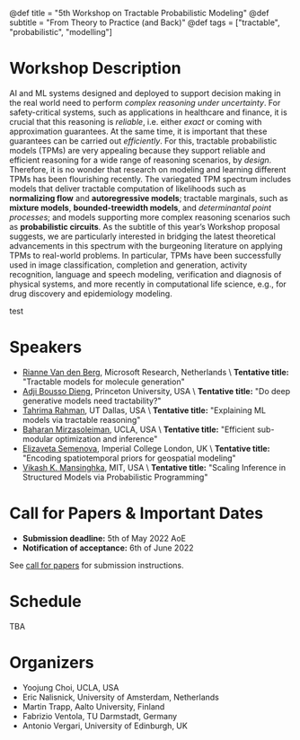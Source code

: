 @def title = "5th Workshop on Tractable Probabilistic Modeling"
@def subtitle = "From Theory to Practice (and Back)"
@def tags = ["tractable", "probabilistic", "modelling"]

# Workshop Description

AI and ML systems designed and deployed to support decision making in the real world need to perform _complex reasoning under uncertainty_. For safety-critical systems, such as applications in healthcare and finance, it is crucial that this reasoning is *reliable*, i.e. either _exact_ or coming with approximation guarantees. At the same time, it is important that these guarantees can be carried out *efficiently*. For this, tractable probabilistic models (TPMs) are very appealing because they support reliable and efficient reasoning for a wide range of reasoning scenarios, by _design_. Therefore, it is no wonder that research on modeling and learning different TPMs has been flourishing recently. The variegated TPM spectrum includes models that deliver tractable computation of likelihoods such as **normalizing flow** and **autoregressive models**; tractable marginals, such as **mixture models**, **bounded-treewidth models**, and *determinantal point processes*; and models supporting more complex reasoning scenarios such as **probabilistic circuits**. As the subtitle of this year’s Workshop proposal suggests, we are particularly interested in bridging the latest theoretical advancements in this spectrum with the burgeoning literature on applying TPMs to real-world problems.  In particular, TPMs have been successfully used in image classification, completion and generation, activity recognition, language and speech modeling, verification and diagnosis of physical systems, and more recently in computational life science, e.g., for drug discovery and epidemiology modeling.

test

# Speakers

* [Rianne Van den Berg](https://www.microsoft.com/en-us/research/people/rvandenberg/), Microsoft Research, Netherlands \\ **Tentative title:** "Tractable models for molecule generation"
* [Adji Bousso Dieng](https://engineering.princeton.edu/faculty/adji-bousso-dieng), Princeton University, USA \\ **Tentative title:** "Do deep generative models need tractability?"
* [Tahrima Rahman](https://personal.utdallas.edu/~tahrima.rahman/), UT Dallas, USA \\ **Tentative title:** "Explaining ML models via tractable reasoning"
* [Baharan Mirzasoleiman](http://web.cs.ucla.edu/~baharan/), UCLA, USA \\ **Tentative title:** "Efficient sub-modular optimization and inference"
* [Elizaveta Semenova](https://scholar.google.com/citations?user=jqGIgFEAAAAJ), Imperial College London, UK \\ **Tentative title:** "Encoding spatiotemporal priors for geospatial modeling"
* [Vikash K. Mansinghka](http://probcomp.csail.mit.edu/), MIT, USA \\ **Tentative title:** "Scaling Inference in Structured Models via Probabilistic Programming"

# Call for Papers & Important Dates

* **Submission deadline:** 5th of May 2022 AoE
* **Notification of acceptance:** 6th of June 2022


See [call for papers](/cfp/) for submission instructions.

# Schedule
TBA

# Organizers 

* Yoojung Choi, UCLA, USA
* Eric Nalisnick, University of Amsterdam, Netherlands
* Martin Trapp, Aalto University, Finland
* Fabrizio Ventola, TU Darmstadt, Germany
* Antonio Vergari, University of Edinburgh, UK
